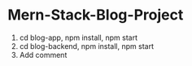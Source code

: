 # Mern-Stack-Blog-Project
1. cd blog-app,
   npm install,
   npm start
2. cd blog-backend,
   npm install,
   npm start
3. Add comment
